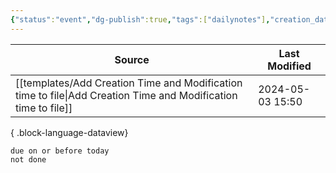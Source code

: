 ```yaml
---
{"status":"event","dg-publish":true,"tags":["dailynotes"],"creation_date":"2024-05-03 08:29","permalink":"/daily/2024-05-03/","dgPassFrontmatter":true}
---
```





| Source                                                                                                            | Last Modified    |
| ----------------------------------------------------------------------------------------------------------------- | ---------------- |
| [[templates/Add Creation Time and Modification time to file\|Add Creation Time and Modification time to file]] | 2024-05-03 15:50 |

{ .block-language-dataview}


```tasks
due on or before today
not done
```

